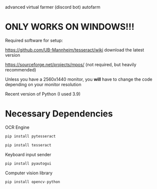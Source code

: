 advanced virtual farmer (discord bot) autofarm

# ONLY WORKS ON WINDOWS!!!


Required software for setup:

https://github.com/UB-Mannheim/tesseract/wiki download the latest version

https://sourceforge.net/projects/mpos/ (not required, but heavily recommended)

Unless you have a 2560x1440 monitor, you **will** have to change the code depending on your monitor resolution

Recent version of Python (I used 3.9)

# Necessary Dependencies

OCR Engine
```python
pip install pytesseract 
```
```python
pip install tesseract
```
Keyboard input sender
```python
pip install pyautogui
```
Computer vision library
```python
pip install opencv-python
```



